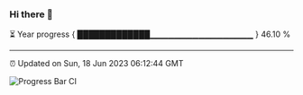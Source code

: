 ### Hi there 👋

⏳ Year progress { █████████████▁▁▁▁▁▁▁▁▁▁▁▁▁▁▁▁▁ } 46.10 %

---

⏰ Updated on Sun, 18 Jun 2023 06:12:44 GMT

![Progress Bar CI](https://github.com/liununu/liununu/workflows/Progress%20Bar%20CI/badge.svg)
